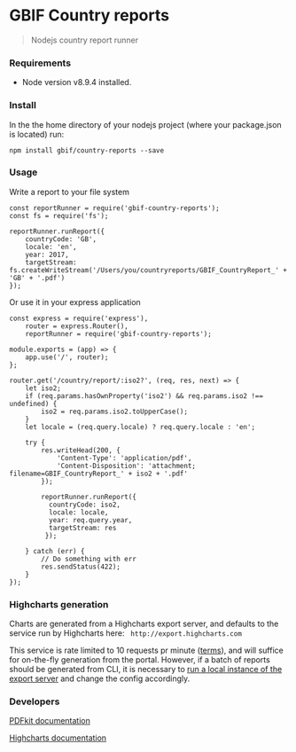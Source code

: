 # GBIF Country reports
> Nodejs country report runner

### Requirements

* Node version v8.9.4 installed.

### Install

In the the home directory of your nodejs project (where your package.json is located) run:

```npm install gbif/country-reports --save ```


### Usage

Write a report to your file system

```
const reportRunner = require('gbif-country-reports');
const fs = require('fs');

reportRunner.runReport({
    countryCode: 'GB',
    locale: 'en',
    year: 2017,
    targetStream: fs.createWriteStream('/Users/you/countryreports/GBIF_CountryReport_' + 'GB' + '.pdf')
});
```

Or use it in your express application

```
const express = require('express'),
    router = express.Router(),
    reportRunner = require('gbif-country-reports');

module.exports = (app) => {
    app.use('/', router);
};

router.get('/country/report/:iso2?', (req, res, next) => {
    let iso2;
    if (req.params.hasOwnProperty('iso2') && req.params.iso2 !== undefined) {
        iso2 = req.params.iso2.toUpperCase();
    }
    let locale = (req.query.locale) ? req.query.locale : 'en';
    
    try {
        res.writeHead(200, {
            'Content-Type': 'application/pdf',
            'Content-Disposition': 'attachment; filename=GBIF_CountryReport_' + iso2 + '.pdf'
        });
        
        reportRunner.runReport({
          countryCode: iso2,
          locale: locale,
          year: req.query.year,
          targetStream: res
         });
         
    } catch (err) {
        // Do something with err
        res.sendStatus(422);
    }
});
```

### Highcharts generation

Charts are generated from a Highcharts export server, and defaults to the service run by Highcharts here: ``` http://export.highcharts.com```

This service is rate limited to 10 requests pr minute ([terms](https://www.highcharts.com/docs/export-module/terms)), and will suffice for on-the-fly generation from the portal.
However, if a batch of reports should be generated from CLI, it is necessary to [run a local instance of the export server](https://www.highcharts.com/docs/export-module/setting-up-the-server) and change the config accordingly.

### Developers

[PDFkit documentation](http://pdfkit.org/)

[Highcharts documentation](https://www.highcharts.com/demo)

